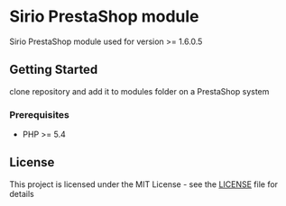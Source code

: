 # Sirio PrestaShop module

Sirio PrestaShop module used for version >= 1.6.0.5

## Getting Started

clone repository and add it to modules folder on a PrestaShop system

### Prerequisites
* PHP >= 5.4

## License

This project is licensed under the MIT License - see the [LICENSE](LICENSE) file for details
